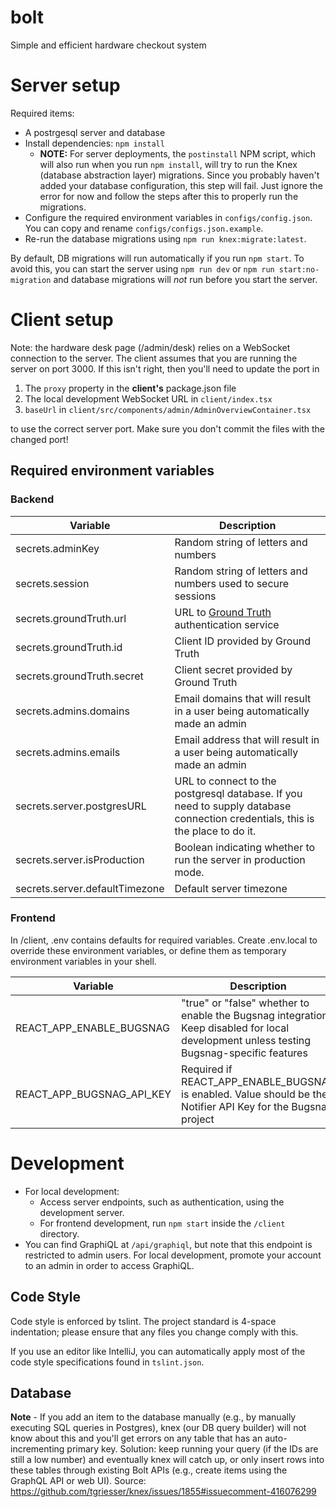 # bolt
Simple and efficient hardware checkout system

# Server setup
Required items:

 - A postrgesql server and database
 - Install dependencies: `npm install`
    - **NOTE:** For server deployments, the `postinstall` NPM script, which will also run when you run `npm install`, will
    try to run the Knex (database abstraction layer) migrations.  Since you probably haven't added your database configuration,
    this step will fail.  Just ignore the error for now and follow the steps after this to properly run the migrations. 
 - Configure the required environment variables in `configs/config.json`.  You can copy and rename `configs/configs.json.example`.
 - Re-run the database migrations using `npm run knex:migrate:latest`.

By default, DB migrations will run automatically if you run `npm start`.  To avoid this, you can start the server using `npm run dev` or `npm run start:no-migration` and database migrations will *not* run before you start the server.

# Client setup

Note: the hardware desk page (/admin/desk) relies on a WebSocket connection to the server. The client assumes that you are
running the server on port 3000.  If this isn't right, then you'll need to update the port in

1. The `proxy` property in the **client's** package.json file
2. The local development WebSocket URL in `client/index.tsx`
3. `baseUrl` in `client/src/components/admin/AdminOverviewContainer.tsx`

to use the correct server port.  Make sure you don't commit the files with the changed port!
 
Required environment variables
-----

### Backend
| Variable | Description |
|----|----|
| secrets.adminKey | Random string of letters and numbers
| secrets.session | Random string of letters and numbers used to secure sessions
| secrets.groundTruth.url | URL to [Ground Truth](https://github.com/hackgt/ground-truth) authentication service
| secrets.groundTruth.id | Client ID provided by Ground Truth
| secrets.groundTruth.secret | Client secret provided by Ground Truth
| secrets.admins.domains | Email domains that will result in a user being automatically made an admin
| secrets.admins.emails | Email address that will result in a user being automatically made an admin
| secrets.server.postgresURL | URL to connect to the postgresql database.  If you need to supply database connection credentials, this is the place to do it.
| secrets.server.isProduction | Boolean indicating whether to run the server in production mode.
| secrets.server.defaultTimezone | Default server timezone

### Frontend
In /client, .env contains defaults for required variables.  Create .env.local to override these environment
variables, or define them as temporary environment variables in your shell.

| Variable | Description |
|----|----|
| REACT_APP_ENABLE_BUGSNAG | "true" or "false" whether to enable the Bugsnag integration.  Keep disabled for local development unless testing Bugsnag-specific features
| REACT_APP_BUGSNAG_API_KEY | Required if REACT_APP_ENABLE_BUGSNAG is enabled.  Value should be the Notifier API Key for the Bugsnag project

Development
====
- For local development:
  - Access server endpoints, such as authentication, using the development server.
  - For frontend development, run `npm start` inside the `/client` directory.
- You can find GraphiQL at `/api/graphiql`, but note that this endpoint is restricted to admin users.  For local development,
promote your account to an admin in order to access GraphiQL.

Code Style
----
Code style is enforced by tslint.  The project standard is 4-space indentation; please ensure that any files you change
comply with this.

If you use an editor like IntelliJ, you can automatically apply most of the code style specifications found in `tslint.json`.

Database
----
**Note** - If you add an item to the database manually (e.g., by manually executing SQL queries in Postgres),
knex (our DB query builder) will not know about this and you'll get errors on any table that has an auto-incrementing
primary key.  Solution: keep running your query (if the IDs are still a low number) and eventually knex will catch up, or
only insert rows into these tables through existing Bolt APIs (e.g., create items using the GraphQL API or web UI).
Source: https://github.com/tgriesser/knex/issues/1855#issuecomment-416076299
